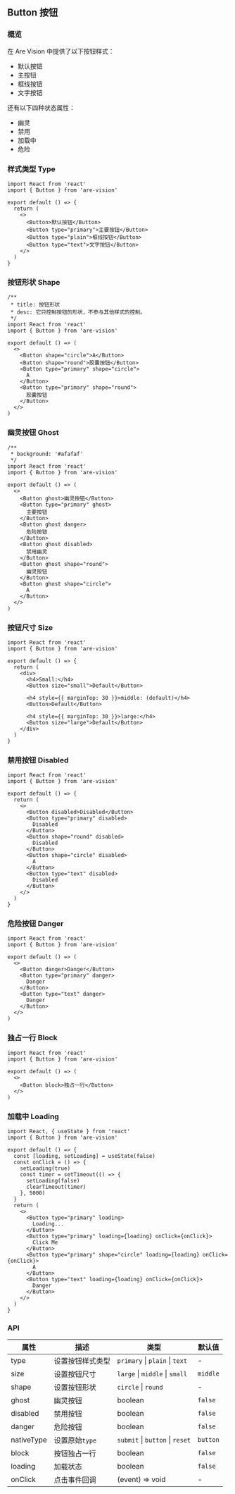 ## Button 按钮

### 概览

在 Are Vision 中提供了以下按钮样式：

- 默认按钮
- 主按钮
- 框线按钮
- 文字按钮

还有以下四种状态属性：

- 幽灵
- 禁用
- 加载中
- 危险

### 样式类型 Type

```tsx
import React from 'react'
import { Button } from 'are-vision'

export default () => {
  return (
    <>
      <Button>默认按钮</Button>
      <Button type="primary">主要按钮</Button>
      <Button type="plain">框线按钮</Button>
      <Button type="text">文字按钮</Button>
    </>
  )
}
```

### 按钮形状 Shape

```tsx
/**
 * title: 按钮形状
 * desc: 它只控制按钮的形状，不参与其他样式的控制。
 */
import React from 'react'
import { Button } from 'are-vision'

export default () => (
  <>
    <Button shape="circle">A</Button>
    <Button shape="round">胶囊按钮</Button>
    <Button type="primary" shape="circle">
      A
    </Button>
    <Button type="primary" shape="round">
      胶囊按钮
    </Button>
  </>
)
```

### 幽灵按钮 Ghost

```tsx
/**
 * background: '#afafaf'
 */
import React from 'react'
import { Button } from 'are-vision'

export default () => (
  <>
    <Button ghost>幽灵按钮</Button>
    <Button type="primary" ghost>
      主要按钮
    </Button>
    <Button ghost danger>
      危险按钮
    </Button>
    <Button ghost disabled>
      禁用幽灵
    </Button>
    <Button ghost shape="round">
      幽灵按钮
    </Button>
    <Button ghost shape="circle">
      A
    </Button>
  </>
)
```

### 按钮尺寸 Size

```tsx
import React from 'react'
import { Button } from 'are-vision'

export default () => {
  return (
    <div>
      <h4>Small:</h4>
      <Button size="small">Default</Button>

      <h4 style={{ marginTop: 30 }}>middle: (default)</h4>
      <Button>Default</Button>

      <h4 style={{ marginTop: 30 }}>large:</h4>
      <Button size="large">Default</Button>
    </div>
  )
}
```

### 禁用按钮 Disabled

```tsx
import React from 'react'
import { Button } from 'are-vision'

export default () => {
  return (
    <>
      <Button disabled>Disabled</Button>
      <Button type="primary" disabled>
        Disabled
      </Button>
      <Button shape="round" disabled>
        Disabled
      </Button>
      <Button shape="circle" disabled>
        A
      </Button>
      <Button type="text" disabled>
        Disabled
      </Button>
    </>
  )
}
```

### 危险按钮 Danger

```tsx
import React from 'react'
import { Button } from 'are-vision'

export default () => (
  <>
    <Button danger>Danger</Button>
    <Button type="primary" danger>
      Danger
    </Button>
    <Button type="text" danger>
      Danger
    </Button>
  </>
)
```

### 独占一行 Block

```tsx
import React from 'react'
import { Button } from 'are-vision'

export default () => (
  <>
    <Button block>独占一行</Button>
  </>
)
```

### 加载中 Loading

```tsx
import React, { useState } from 'react'
import { Button } from 'are-vision'

export default () => {
  const [loading, setLoading] = useState(false)
  const onClick = () => {
    setLoading(true)
    const timer = setTimeout(() => {
      setLoading(false)
      clearTimeout(timer)
    }, 5000)
  }
  return (
    <>
      <Button type="primary" loading>
        Loading...
      </Button>
      <Button type="primary" loading={loading} onClick={onClick}>
        Click Me
      </Button>
      <Button type="primary" shape="circle" loading={loading} onClick={onClick}>
        A
      </Button>
      <Button type="text" loading={loading} onClick={onClick}>
        Danger
      </Button>
    </>
  )
}
```

### API

| 属性       | 描述             | 类型                            | 默认值   |
| ---------- | ---------------- | ------------------------------- | -------- |
| type       | 设置按钮样式类型 | `primary` \| `plain` \| `text`  | -        |
| size       | 设置按钮尺寸     | `large` \| `middle` \| `small`  | `middle` |
| shape      | 设置按钮形状     | `circle` \| `round`             | -        |
| ghost      | 幽灵按钮         | boolean                         | `false`  |
| disabled   | 禁用按钮         | boolean                         | `false`  |
| danger     | 危险按钮         | boolean                         | `false`  |
| nativeType | 设置原始`type`   | `submit` \| `button` \| `reset` | `button` |
| block      | 按钮独占一行     | boolean                         | `false`  |
| loading    | 加载状态         | boolean                         | `false`  |
| onClick    | 点击事件回调     | (event) => void                 | -        |
